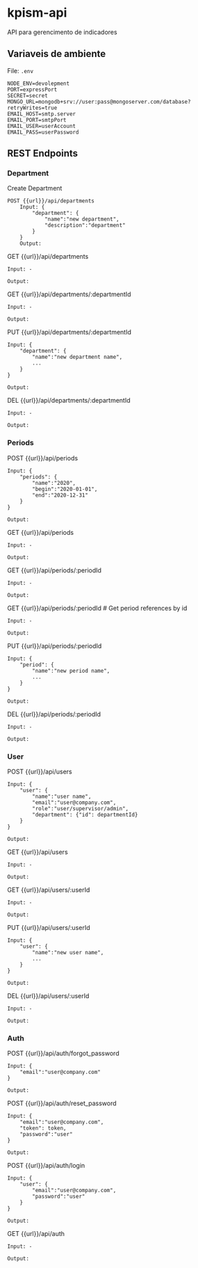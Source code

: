 # kpism-api
API para gerencimento de indicadores

## Variaveis de ambiente

File: `.env`

```
NODE_ENV=devolepment
PORT=expressPort
SECRET=secret
MONGO_URL=mongodb+srv://user:pass@mongoserver.com/database?retryWrites=true
EMAIL_HOST=smtp.server
EMAIL_PORT=smtpPort
EMAIL_USER=userAccount
EMAIL_PASS=userPassword
```

## REST Endpoints

### Department

Create Department
```
POST {{url}}/api/departments
    Input: {
        "department": {
		    "name":"new department",
		    "description":"department"
	    }
    }
    Output: 
```

GET {{url}}/api/departments

    Input: -

    Output:

GET {{url}}/api/departments/:departmentId

    Input: -

    Output:

PUT {{url}}/api/departments/:departmentId

    Input: {
        "department": {
		    "name":"new department name",
            ...
	    }
    }

    Output:

DEL {{url}}/api/departments/:departmentId

    Input: -

    Output:

### Periods

POST {{url}}/api/periods

    Input: {
        "periods": {
		    "name":"2020",
		    "begin":"2020-01-01",
		    "end":"2020-12-31"
	    }
    }

    Output: 

GET {{url}}/api/periods

    Input: -

    Output:

GET {{url}}/api/periods/:periodId

    Input: -

    Output:

GET {{url}}/api/periods/:periodId # Get period references by id

    Input: -

    Output:

PUT {{url}}/api/periods/:periodId

    Input: {
        "period": {
		    "name":"new period name",
            ...
	    }
    }

    Output:

DEL {{url}}/api/periods/:periodId

    Input: -

    Output:

### User

POST {{url}}/api/users

    Input: {
        "user": {
		    "name":"user name",
		    "email":"user@company.com",
		    "role":"user/supervisor/admin",
		    "department": {"id": departmentId}
	    }
    }

    Output: 

GET {{url}}/api/users

    Input: -

    Output:

GET {{url}}/api/users/:userId

    Input: -

    Output:

PUT {{url}}/api/users/:userId

    Input: {
        "user": {
		    "name":"new user name",
            ...
	    }
    }

    Output:

DEL {{url}}/api/users/:userId

    Input: -

    Output:

### Auth

POST {{url}}/api/auth/forgot_password

    Input: {
	    "email":"user@company.com"
    }

    Output:

POST {{url}}/api/auth/reset_password

    Input: {
	    "email":"user@company.com",
	    "token": token,
	    "password":"user"
    }
    
    Output:

POST {{url}}/api/auth/login

    Input: {
	    "user": {
		    "email":"user@company.com",
		    "password":"user"
	    }
    }

    Output:

GET {{url}}/api/auth

    Input: -

    Output:
